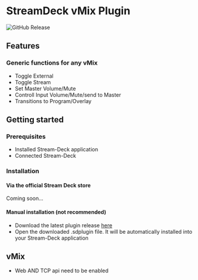 # StreamDeck vMix Plugin

![GitHub Release](https://img.shields.io/github/v/release/peterbaumert/vmix-plugin)

## Features

### Generic functions for any vMix

* Toggle External
* Toggle Stream
* Set Master Volume/Mute
* Controll Input Volume/Mute/send to Master
* Transitions to Program/Overlay

## Getting started

### Prerequisites

* Installed Stream-Deck application
* Connected Stream-Deck

### Installation

#### Via the official Stream Deck store

Coming soon...

#### Manual installation (not recommended)

* Download the latest plugin release [here](https://github.com/petermbaumert/vmix-plugin/releases)
* Open the downloaded .sdplugin file. It will be automatically installed into your Stream-Deck application

## vMix

* Web AND TCP api need to be enabled
